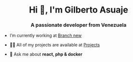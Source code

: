 <h1 align="center">Hi 👋, I'm Gilberto Asuaje</h1>
<h3 align="center">A passionate developer from Venezuela</h3>

- I’m currently working at [Branch new](https://https://www.branchnew.com//)

- 👨‍💻 All of my projects are available at [Projects](https://gilberto-asuaje.vercel.app/)

- 💬 Ask me about **react, php & docker**
